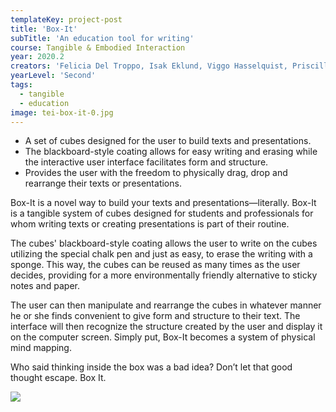 ```yaml
---
templateKey: project-post
title: 'Box-It'
subTitle: 'An education tool for writing'
course: Tangible & Embodied Interaction
year: 2020.2
creators: 'Felicia Del Troppo, Isak Eklund, Viggo Hasselquist, Priscilla Silva'
yearLevel: 'Second'
tags:
  - tangible
  - education
image: tei-box-it-0.jpg
---
```


<MauVideo id="0_dx8yuja6" />

* A set of cubes designed for the user to build texts and presentations.
* The blackboard-style coating allows for easy writing and erasing while the interactive user interface facilitates form and structure.
* Provides the user with the freedom to physically drag, drop and rearrange their texts or presentations. 

Box-It is a novel way to build your texts and presentations―literally. Box-It is a tangible system of cubes designed for students and professionals for whom writing texts or creating presentations is part of their routine. 

The cubes' blackboard-style coating allows the user to write on the cubes utilizing the special chalk pen and just as easy, to erase the writing with a sponge. This way, the cubes can be reused as many times as the user decides, providing for a more environmentally friendly alternative to sticky notes and paper. 

The user can then manipulate and rearrange the cubes in whatever manner he or she finds convenient to give form and structure to their text. The interface will then recognize the structure created by the user and display it on the computer screen. Simply put, Box-It becomes a system of physical mind mapping.

Who said thinking inside the box was a bad idea? Don’t let that good thought escape. Box It.

![](images/tei-box-it-1.jpg)